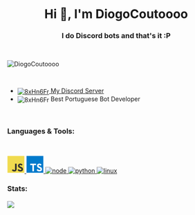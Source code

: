 <h1 align="center">Hi 👋, I'm DiogoCoutoooo</h1>
<h3 align="center">I do Discord bots and that's it :P</h3>

</br>
<p align="left"> <img src="https://komarev.com/ghpvc/?username=DiogoCoutoooo&label=Profile%20views&color=0e75b6&style=flat" alt="DiogoCoutoooo" /> </p>
</br>

- <a href="https://discord.gg" target="blank"><img align="center" src="https://cdn.worldvectorlogo.com/logos/discord.svg" alt="8xHn6Fr" height="20" width="" /> My Discord Server</a>
- <img align="center" src="https://cdn-0.emojis.wiki/emoji-pics/microsoft/robot-microsoft.png" alt="8xHn6Fr" height="20" width="" /> Best Portuguese Bot Developer
</br>

<h3 align="left">Languages & Tools:</h3>
</br>
<p align="left"> <a href="https://www.javascript.com/" target="_blank"> <img src="https://raw.githubusercontent.com/devicons/devicon/master/icons/javascript/javascript-original.svg" alt="javascript" width="40" height="40"/> </a> <a href="https://www.typescriptlang.org/" target="_blank"> <img src="https://raw.githubusercontent.com/devicons/devicon/master/icons/typescript/typescript-original.svg" alt="typescript" width="40" height="40"/> </a> <a href="https://nodejs.org/en/" target="_blank"> <img src="https://miro.medium.com/max/400/1*tfZa4vsI6UusJYt_fzvGnQ.png" alt="node" width="40" height="40"/> </a> <a href="https://www.python.org" target="_blank"> <img src="https://upload.wikimedia.org/wikipedia/commons/thumb/c/c3/Python-logo-notext.svg/1200px-Python-logo-notext.svg.png" alt="python" width="40" height="40"/> </a> <a href="https://ubuntu.com" target="_blank"> <img src="https://upload.wikimedia.org/wikipedia/commons/thumb/a/ab/Logo-ubuntu_cof-orange-hex.svg/1200px-Logo-ubuntu_cof-orange-hex.svg.png" alt="linux" width="40" height="40"/> </a>
  
<p align="center">
<h3 align="left">Stats:</h3>
<a href="https://github.com/DiogoCoutoooo">
<img align="center" height="150em" src="https://github-readme-stats.vercel.app/api/top-langs/?username=DiogoCoutoooo&show_icons=true&include_all_commits=true&count_private=true&layout=compact&hide_border=true&theme=github_dark" />
  </a>
</p>
